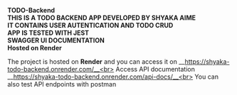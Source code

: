 __TODO-Backend__<br>
__THIS IS A TODO BACKEND APP DEVELOPED BY SHYAKA AIME__<br>
__IT CONTAINS USER AUTENTICATION AND TODO CRUD__<br>
__APP IS TESTED WITH JEST__<br>
__SWAGGER UI DOCUMENTATION__<br>
__Hosted on Render__<br>


The project is hosted on __Render__ and you can access it on __https://shyaka-todo-backend.onrender.com/__<br>
Access API documentation __https://shyaka-todo-backend.onrender.com/api-docs/__<br>
You can also test API endpoints with postman<br>



